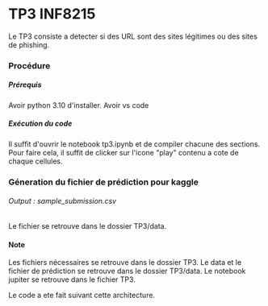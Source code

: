 # TP3 INF8215

Le TP3 consiste a detecter si des URL sont des sites légitimes ou des sites de phishing.


### Procédure

##### Prérequis 
Avoir python 3.10 d'installer. 
Avoir vs code

##### Exécution du code
Il suffit d'ouvrir le notebook tp3.ipynb et de compiler chacune des sections. 
Pour faire cela, il suffit de clicker sur l'icone "play" contenu a cote de chaque cellules.



### Géneration du fichier de prédiction pour kaggle

###### Output : sample_submission.csv

Le fichier se retrouve dans le dossier TP3/data.



#### Note 
Les fichiers nécessaires se retrouve dans le dossier TP3. 
Le data et le fichier de prédiction se retrouve dans le dossier TP3/data.
Le notebook jupiter se retrouve dans le fichier TP3. 

Le code a ete fait suivant cette architecture. 
